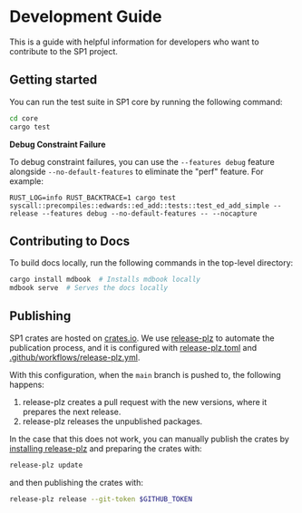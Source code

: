 # Development Guide

This is a guide with helpful information for developers who want to contribute to the SP1 project.

## Getting started

You can run the test suite in SP1 core by running the following command:

```bash
cd core
cargo test
```

**Debug Constraint Failure**

To debug constraint failures, you can use the `--features debug` feature alongside `--no-default-features` to eliminate the "perf" feature. For example:

```
RUST_LOG=info RUST_BACKTRACE=1 cargo test syscall::precompiles::edwards::ed_add::tests::test_ed_add_simple --release --features debug --no-default-features -- --nocapture
```

## Contributing to Docs

To build docs locally, run the following commands in the top-level directory:

```bash
cargo install mdbook  # Installs mdbook locally
mdbook serve  # Serves the docs locally
```

## Publishing

SP1 crates are hosted on [crates.io](https://crates.io/search?q=sp1). We use
[release-plz](https://release-plz.ieni.dev/) to automate the publication process, and it is configured
with [release-plz.toml](./release-plz.toml) and [.github/workflows/release-plz.yml](./.github/workflows/release-plz.yml).

With this configuration, when the `main` branch is pushed to, the following happens:

1. release-plz creates a pull request with the new versions, where it prepares the next release.
2. release-plz releases the unpublished packages.

In the case that this does not work, you can manually publish the crates by [installing
release-plz](https://release-plz.ieni.dev/docs/usage/installation) and preparing the crates with:

```bash
release-plz update
```

and then publishing the crates with:

```bash
release-plz release --git-token $GITHUB_TOKEN
```
